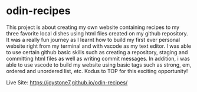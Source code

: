 # odin-recipes
This project is about creating my own website containing recipes to my three favorite local dishes using html files created on my github repository. It was a really fun journey as I learnt how to build my first ever personal website right from my terminal and with vscode as my text editor. I was able to use certain github basic skills such as creating a repository, staging and committing html files as well as writing commit messages. In addition, i was able to use vscode to build my website using basic tags such as strong, em, ordered and unordered list, etc. Kodus to TOP for this exciting opportunity!

Live Site: https://joystone7.github.io/odin-recipes/